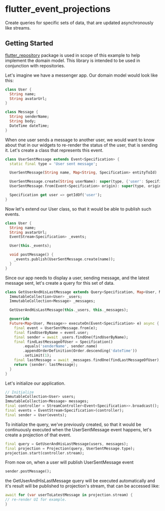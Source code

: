 # flutter_event_projections

Create queries for specific sets of data, that are updated asynchronously like streams.

## Getting Started

[flutter_repository](https://pub.dev/packages/flutter_repository) package
is used in scope of this example to help implement the domain model.
This library is intended to be used in conjunction with repositories.

Let's imagine we have a messenger app. Our domain model would look like
this:
```dart
class User {
  String name;
  String avatarUrl;
}

class Message {
  String senderName;
  String body;
  DateTime dateTime;
}
```

When one user sends a message to another user, we would want to know
about that in our widgets to re-render the status of the user, that is
sending it.
Let's create a class that represents this event.
```dart
class UserSentMessage extends Event<Specification> {
  static final type = 'User sent message';

  UserSentMessage(String name, Map<String, Specification> entityToId) : super(name, entityToId);

  UserSentMessage.create(String userName): super(type, {'user': Specification().equals('name', userName)});
  UserSentMessage.from(Event<Specification> origin): super(type, origin.toMap());

  Specification get user => getIdOf('user');
}
```

Now let's extend our User class, so that it would be able to publish
such events.
```dart
class User {
  String name;
  String avatarUrl;
  EventStream<Specification> _events;

  User(this._events);

  void postMessage() {
    _events.publish(UserSentMessage.create(name));
  }
}
```

Since our app needs to display a user, sending message, and the latest
message sent, let's create a query for this set of data.
```dart
class GetUserAndHisLastMessage extends Query<Specification, Map<User, Message>> {
  ImmutableCollection<User> _users;
  ImmutableCollection<Message> _messages;

  GetUserAndHisLastMessage(this._users, this._messages);

  @override
  Future<Map<User, Message>> executeOn(Event<Specification> e) async {
    final event = UserSentMessage.from(e);
    final findUserByName = event.user;
    final sender = await _users.findOne(findUserByName);
    final findLastMessageOfUser = Specification()
        .equals('senderName', sender.name)
        .appendOrderDefinition(Order.descending('dateTime'))
        .setLimit(1);
    final lastMessage = await _messages.findOne(findLastMessageOfUser);
    return {sender: lastMessage};
  }
}
```

Let's initialize our application.
```dart
// Initialize
ImmutableCollection<User> users;
ImmutableCollection<Message> messages;
final controller = StreamController<Event<Specification>>.broadcast();
final events = EventStream<Specification>(controller);
final sender = User(events);
```

To initialize the query, we've previously created, so that it would
be continuously executed when the UserSentMessage event happens, let's
create a projection of that event.
```dart
final query = GetUserAndHisLastMessage(users, messages);
final projection = Projection(query, UserSentMessage.type);
projection.start(controller.stream);
``` 

From now on, when a user will publish UserSentMessage event
```dart
sender.postMessage();
```
the GetUserAndHisLastMessage query will be executed automatically and
it's result will be published to projection's stream, that can be 
accessed like:
```dart
await for (var userToLatestMessage in projection.stream) {
// re-render UI for example.
}
```